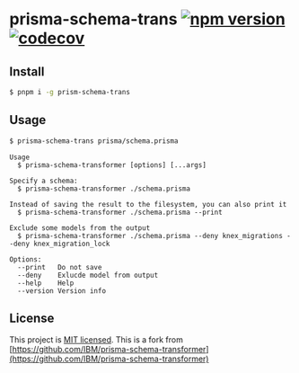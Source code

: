 # prisma-schema-trans [![npm version](https://badge.fury.io/js/prisma-schema-trans.svg)](https://www.npmjs.com/package/prisma-schema-trans) [![codecov](https://codecov.io/gh/botika/prisma-schema-transformer/branch/master/graph/badge.svg?token=5AQGYN30DL)](https://codecov.io/gh/botika/prisma-schema-transformer)

## Install

```bash
$ pnpm i -g prism-schema-trans
```

## Usage

```bash
$ prisma-schema-trans prisma/schema.prisma
```

```
Usage
  $ prisma-schema-transformer [options] [...args]

Specify a schema:
  $ prisma-schema-transformer ./schema.prisma

Instead of saving the result to the filesystem, you can also print it
  $ prisma-schema-transformer ./schema.prisma --print

Exclude some models from the output
  $ prisma-schema-transformer ./schema.prisma --deny knex_migrations --deny knex_migration_lock

Options:
  --print   Do not save
  --deny    Exlucde model from output
  --help    Help
  --version Version info
```

## License

This project is [MIT licensed](./LICENSE).
This is a fork from [https://github.com/IBM/prisma-schema-transformer](https://github.com/IBM/prisma-schema-transformer)
